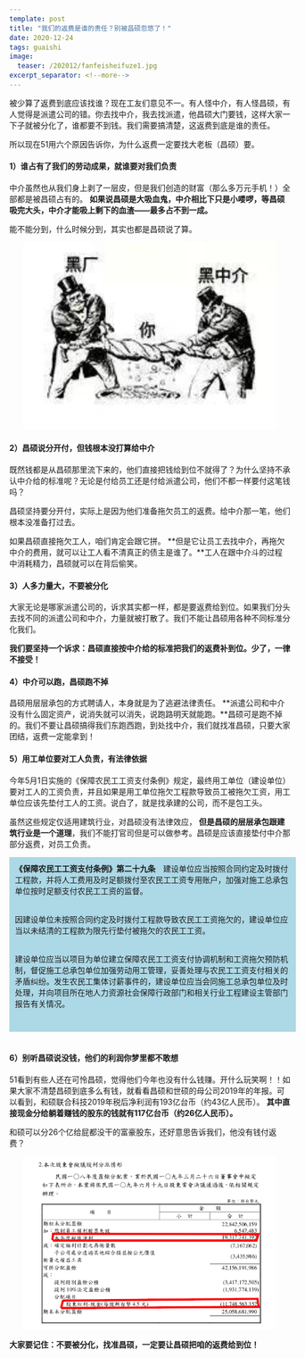 ```yaml
---
template: post
title: "我们的返费是谁的责任？别被昌硕忽悠了！"
date: 2020-12-24
tags: guaishi
image:
  teaser: /202012/fanfeisheifuze1.jpg
excerpt_separator: <!--more-->
---
```


被少算了返费到底应该找谁？现在工友们意见不一。有人怪中介，有人怪昌硕，有人觉得是派遣公司的错。你去找中介，我去找派遣，他昌硕大门要钱，这样大家一下子就被分化了，谁都要不到钱。我们需要搞清楚，这返费到底是谁的责任。

所以现在51用六个原因告诉你，为什么返费一定要找大老板（昌硕）要。



#### 1）谁占有了我们的劳动成果，就谁要对我们负责

中介虽然也从我们身上剥了一层皮，但是我们创造的财富（那么多万元手机！）全部都是被昌硕占有的。 **如果说昌硕是大吸血鬼，中介相比下只是小喽啰，等昌硕吸完大头，中介才能吸上剩下的血渣——最多占不到一成。**

能不能分到，什么时候分到，其实也都是昌硕说了算。

<div style="text-align:center"><img src="/images/202012/fanfeisheifuze1.jpg" width="90%"></div>



#### 2）昌硕说分开付，但钱根本没打算给中介

既然钱都是从昌硕那里流下来的，他们直接把钱给到位不就得了？为什么坚持不承认中介给的标准呢？无论是付给员工还是付给派遣公司，他们不都一样要付这笔钱吗？

昌硕坚持要分开付，实际上是因为他们准备拖欠员工的返费。给中介那一笔，他们根本没准备打过去。

如果昌硕直接拖欠工人，咱们肯定会跟它拼。 **但是它让员工去找中介，再拖欠中介的费用，就可以让工人看不清真正的债主是谁了。**工人在跟中介斗的过程中消耗精力，昌硕就可以在背后偷笑。



#### 3）人多力量大，不要被分化

大家无论是哪家派遣公司的，诉求其实都一样，都是要返费给到位。如果我们分头去找不同的派遣公司和中介，力量就被打散了。我们不能让昌硕用各种不同标准分化我们。

**我们要坚持一个诉求：昌硕直接按中介给的标准把我们的返费补到位。少了，一律不接受！**



#### 4）中介可以跑，昌硕跑不掉

昌硕用层层承包的方式聘请人，本身就是为了逃避法律责任。 **派遣公司和中介没有什么固定资产，说消失就可以消失，说跑路明天就能跑。**昌硕可是跑不掉的。我们不要让昌硕搞得我们东跑西跑，到处找中介，我们就找准昌硕，只要大家团结，返费一定能拿到！



#### 5）用工单位要对工人负责，有法律依据

今年5月1日实施的《保障农民工工资支付条例》规定，最终用工单位（建设单位）要对工人的工资负责，并且如果是用工单位拖欠工程款导致员工被拖欠工资，用工单位应该先垫付工人的工资。说白了，就是找承建的公司，而不是包工头。

虽然这些规定仅适用建筑行业，对昌硕没有法律效应， **但是昌硕的层层承包跟建筑行业是一个道理**，我们不能打官司但是可以做参考。昌硕是应该直接垫付中介那部分返费，对员工负责。


<div style="width:98%;padding:10px;background-color:lightblue;margin:0;">
<strong>《保障农民工工资支付条例》第二十九条</strong>　建设单位应当按照合同约定及时拨付工程款，并将人工费用及时足额拨付至农民工工资专用账户，加强对施工总承包单位按时足额支付农民工工资的监督。<br><br>

因建设单位未按照合同约定及时拨付工程款导致农民工工资拖欠的，建设单位应当以未结清的工程款为限先行垫付被拖欠的农民工工资。<br><br>

建设单位应当以项目为单位建立保障农民工工资支付协调机制和工资拖欠预防机制，督促施工总承包单位加强劳动用工管理，妥善处理与农民工工资支付相关的矛盾纠纷。发生农民工集体讨薪事件的，建设单位应当会同施工总承包单位及时处理，并向项目所在地人力资源社会保障行政部门和相关行业工程建设主管部门报告有关情况。<br><br>
</div><br>



#### 6）别听昌硕说没钱，他们的利润你梦里都不敢想

51看到有些人还在可怜昌硕，觉得他们今年也没有什么钱赚。开什么玩笑啊！！如果大家不清楚昌硕到底多么有钱，就看看昌硕和世硕的母公司2019年的年报。可以看到，和硕联合科技2019年税后净利润有193亿台币（约43亿人民币）。 **其中直接现金分给躺着赚钱的股东的钱就有117亿台币（约26亿人民币）。**

和硕可以分26个亿给屁都没干的富豪股东，还好意思告诉我们，他没有钱付返费？

<div style="text-align:center"><img src="/images/202012/fanfeisheifuze2.png" width="90%"></div>



**大家要记住：不要被分化，找准昌硕，一定要让昌硕把咱的返费给到位！**

